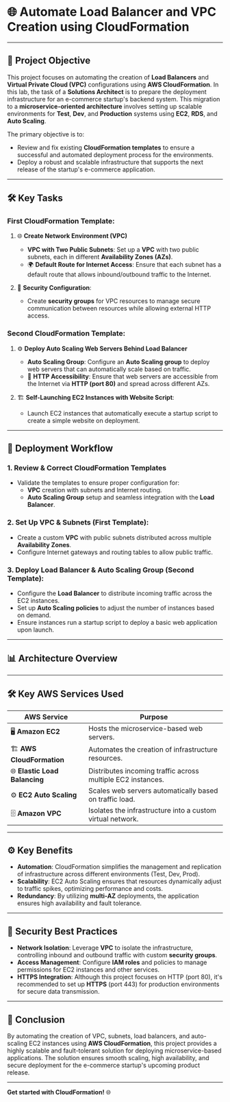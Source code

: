 # 🌐 **Automate Load Balancer and VPC Creation using CloudFormation**

---

## 🎯 **Project Objective**

This project focuses on automating the creation of **Load Balancers** and **Virtual Private Cloud (VPC)** configurations using **AWS CloudFormation**. In this lab, the task of a **Solutions Architect** is to prepare the deployment infrastructure for an e-commerce startup's backend system. This migration to a **microservice-oriented architecture** involves setting up scalable environments for **Test**, **Dev**, and **Production** systems using **EC2**, **RDS**, and **Auto Scaling**.

The primary objective is to:
- Review and fix existing **CloudFormation templates** to ensure a successful and automated deployment process for the environments.
- Deploy a robust and scalable infrastructure that supports the next release of the startup's e-commerce application.

---

## 🛠️ **Key Tasks**

### **First CloudFormation Template:**
1. 🌐 **Create Network Environment (VPC)**
   - **VPC with Two Public Subnets**: Set up a **VPC** with two public subnets, each in different **Availability Zones (AZs)**.
   - 🌍 **Default Route for Internet Access**: Ensure that each subnet has a default route that allows inbound/outbound traffic to the Internet.

2. 🔑 **Security Configuration**:
   - Create **security groups** for VPC resources to manage secure communication between resources while allowing external HTTP access.

### **Second CloudFormation Template:**
1. ⚙️ **Deploy Auto Scaling Web Servers Behind Load Balancer**
   - **Auto Scaling Group**: Configure an **Auto Scaling group** to deploy web servers that can automatically scale based on traffic.
   - 🔗 **HTTP Accessibility**: Ensure that web servers are accessible from the Internet via **HTTP (port 80)** and spread across different AZs.

2. 🏗️ **Self-Launching EC2 Instances with Website Script**:
   - Launch EC2 instances that automatically execute a startup script to create a simple website on deployment.

---

## 🚀 **Deployment Workflow**

### 1. **Review & Correct CloudFormation Templates**
   - Validate the templates to ensure proper configuration for:
     - **VPC** creation with subnets and Internet routing.
     - **Auto Scaling Group** setup and seamless integration with the **Load Balancer**.

### 2. **Set Up VPC & Subnets (First Template)**:
   - Create a custom **VPC** with public subnets distributed across multiple **Availability Zones**.
   - Configure Internet gateways and routing tables to allow public traffic.

### 3. **Deploy Load Balancer & Auto Scaling Group (Second Template)**:
   - Configure the **Load Balancer** to distribute incoming traffic across the EC2 instances.
   - Set up **Auto Scaling policies** to adjust the number of instances based on demand.
   - Ensure instances run a startup script to deploy a basic web application upon launch.

---

## 📊 **Architecture Overview**
---

## 🛠️ **Key AWS Services Used**

| AWS Service                  | Purpose                                                 |
|------------------------------|---------------------------------------------------------|
| 🖥️ **Amazon EC2**             | Hosts the microservice-based web servers.               |
| 🏗️ **AWS CloudFormation**     | Automates the creation of infrastructure resources.     |
| 🌐 **Elastic Load Balancing**  | Distributes incoming traffic across multiple EC2 instances. |
| ⚙️ **EC2 Auto Scaling**        | Scales web servers automatically based on traffic load. |
| 🗄️ **Amazon VPC**             | Isolates the infrastructure into a custom virtual network. |

---

## ⚙️ **Key Benefits**

- **Automation**: CloudFormation simplifies the management and replication of infrastructure across different environments (Test, Dev, Prod).
- **Scalability**: EC2 Auto Scaling ensures that resources dynamically adjust to traffic spikes, optimizing performance and costs.
- **Redundancy**: By utilizing **multi-AZ** deployments, the application ensures high availability and fault tolerance.

---

## 🔐 **Security Best Practices**

- **Network Isolation**: Leverage **VPC** to isolate the infrastructure, controlling inbound and outbound traffic with custom **security groups**.
- **Access Management**: Configure **IAM roles** and policies to manage permissions for EC2 instances and other services.
- **HTTPS Integration**: Although this project focuses on HTTP (port 80), it's recommended to set up **HTTPS** (port 443) for production environments for secure data transmission.

---

## 🏁 **Conclusion**

By automating the creation of VPC, subnets, load balancers, and auto-scaling EC2 instances using **AWS CloudFormation**, this project provides a highly scalable and fault-tolerant solution for deploying microservice-based applications. The solution ensures smooth scaling, high availability, and secure deployment for the e-commerce startup's upcoming product release.

---

**Get started with CloudFormation!** 🌐

